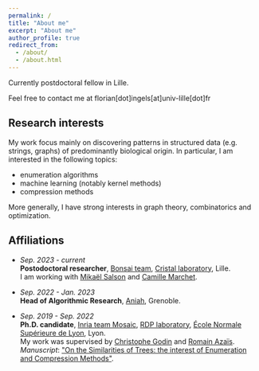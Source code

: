 ```yaml
---
permalink: /
title: "About me"
excerpt: "About me"
author_profile: true
redirect_from: 
  - /about/
  - /about.html
---
```


Currently postdoctoral fellow in Lille. 

Feel free to contact me at florian[dot]ingels[at]univ-lille[dot]fr

## Research interests

My work focus mainly on discovering patterns in structured data (e.g. strings, graphs) of predominantly biological origin. In particular, I am interested in the following topics:
- enumeration algorithms
- machine learning (notably kernel methods)
- compression methods


More generally, I have strong interests in graph theory, combinatorics and optimization.

## Affiliations

- *Sep. 2023 - current*<br>
   **Postodoctoral researcher**, [Bonsai team](https://www.cristal.univ-lille.fr/bonsai/), [Cristal laboratory](https://www.cristal.univ-lille.fr/), Lille.<br>
   I am working with [Mikaël Salson](https://mikael-salson.univ-lille.fr/) and [Camille Marchet](https://kamimrcht.github.io/webpage/).

- *Sep. 2022 - Jan. 2023*<br>
  **Head of Algorithmic Research**, [Aniah](https://aniah.fr/), Grenoble.

- *Sep. 2019 - Sep. 2022*<br>
  **Ph.D. candidate**, [Inria team Mosaic](https://team.inria.fr/mosaic/), [RDP laboratory](http://www.ens-lyon.fr/RDP/), [École Normale Supérieure de Lyon](http://www.ens-lyon.fr/), Lyon.<br>
   My work was supervised by [Christophe Godin](https://team.inria.fr/mosaic/welcome/team-members/christophe-godin) and [Romain Azaïs](http://perso.ens-lyon.fr/romain.azais/).<br>
   _Manuscript_: ["On the Similarities of Trees: the interest of Enumeration and Compression Methods"](https://www.theses.fr/2022ENSL0010).


